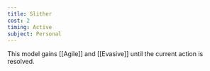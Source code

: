 ```yaml
---
title: Slither
cost: 2
timing: Active
subject: Personal
---
```

This model gains [[Agile]] and [[Evasive]] until the current action is resolved.